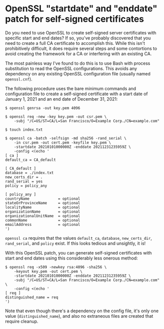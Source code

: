 # OpenSSL "startdate" and "enddate" patch for self-signed certificates

Do you need to use OpenSSL to create self-signed server certificates
with specific start and end dates? If so, you've probably discovered
that you need to create a full CA certificate to accomplish this.
While this isn't prohibitively difficult, it does require several
steps and some contortions to avoid creating the framework for a CA
or interfering with an existing CA.

The most painless way I've found to do this is to use Bash with
process substitution to read the OpenSSL configurations. This avoids
any dependency on any existing OpenSSL configuration file (usually
named `openssl.cnf`).

The following procedure uses the bare minimum commands and configuration
file to create a self-signed certificate with a start date of
January 1, 2021 and an end date of December 31, 2021:

```
$ openssl genrsa -out key.pem 4096

$ openssl req -new -key key.pem -out csr.pem \
    -subj "/C=US/ST=CA/L=San Francisco/O=Example Corp./CN=example.com"

$ touch index.txt

$ openssl ca -batch -selfsign -md sha256 -rand_serial \
    -in csr.pem -out cert.pem -keyfile key.pem \
    -startdate 20210101000000Z -enddate 20211231235959Z \
    -config <(echo '
[ ca ]
default_ca = CA_default

[ CA_default ]
database = ./index.txt
new_certs_dir = .
rand_serial = yes
policy = policy_any

[ policy_any ]
countryName             = optional
stateOrProvinceName     = optional
localityName            = optional
organizationName        = optional
organizationalUnitName  = optional
commonName              = optional
emailAddress            = optional
')
```

`openssl ca` requires that the values `default_ca`, `database`,
`new_certs_dir`, `rand_serial`, and `policy` exist. If this
looks tedious and unsightly, it is!

With this OpenSSL patch, you can generate self-signed certificates
with start and end dates using this considerably less onerous method:
```
$ openssl req -x509 -newkey rsa:4096 -sha256 \
    -keyout key.pem -out cert.pem \
    -startdate 20210101000000Z -enddate 20211231235959Z \
    -subj "/C=US/ST=CA/L=San Francisco/O=Example Corp./CN=example.com" \
    -config <(echo '
[ req ]
distinguished_name = req
')
```
Note that even though there's a dependency on the config file, it's
only one value (`distinguished_name`), and also no extraneous files
are created that require cleanup.
